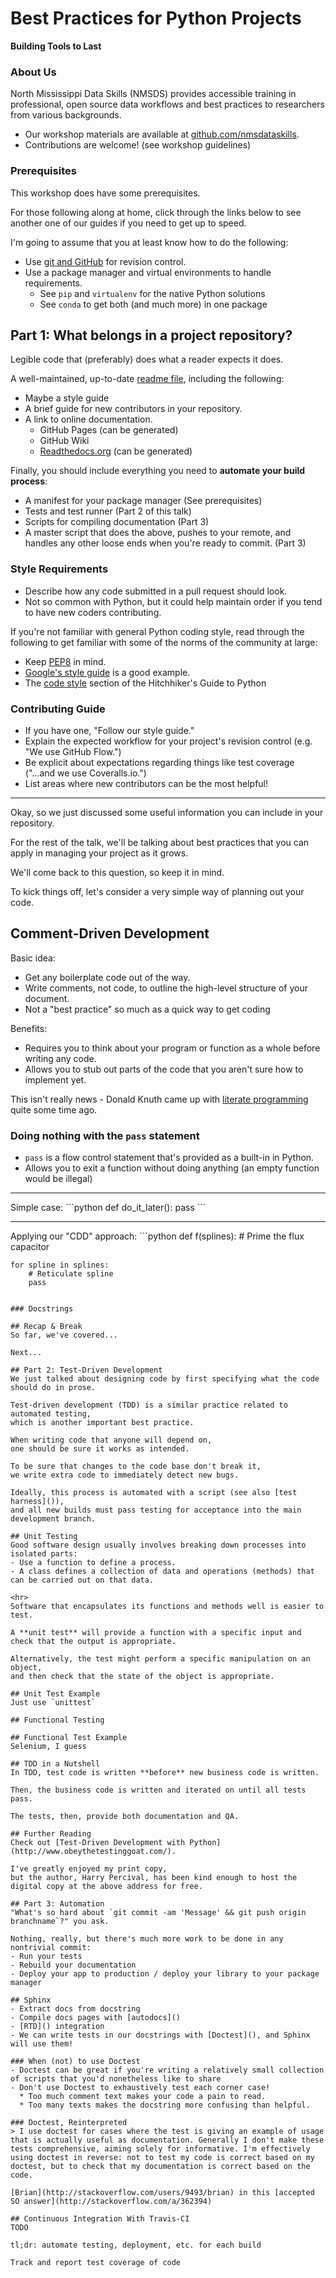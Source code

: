 # Best Practices for Python Projects
**Building Tools to Last**

### About Us
North Mississippi Data Skills (NMSDS) provides accessible training in professional, open source data workflows and best practices to researchers from various backgrounds.
- Our workshop materials are available at [github.com/nmsdataskills](github.com/nmsdataskills).
- Contributions are welcome! (see workshop guidelines)

### Prerequisites
This workshop does have some prerequisites.

For those following along at home, click through the links below to see another one of our guides if you need to get up to speed.

I'm going to assume that you at least know how to do the following:
- Use [git and GitHub]() for revision control.
- Use a package manager and virtual environments to handle requirements.
  * See `pip` and `virtualenv` for the native Python solutions
  * See `conda` to get both (and much more) in one package

## Part 1: What belongs in a project repository?
Legible code that (preferably) does what a reader expects it does.

A well-maintained, up-to-date [readme file](), including the following:
- Maybe a style guide
- A brief guide for new contributors in your repository.
- A link to online documentation.
  * GitHub Pages (can be generated)
  * GitHub Wiki
  * [Readthedocs.org](https://readthedocs.org) (can be generated)

Finally, you should include everything you need to **automate your build process**:
- A manifest for your package manager (See prerequisites)
- Tests and test runner (Part 2 of this talk)
- Scripts for compiling documentation (Part 3)
- A master script that does the above, pushes to your remote, and handles any other loose ends when you're ready to commit. (Part 3)

### Style Requirements
- Describe how any code submitted in a pull request should look.
- Not so common with Python, but it could help maintain order if you tend to have new coders contributing.

If you're not familiar with general Python coding style, read through the following to get familiar with some of the norms of the community at large:
- Keep [PEP8](https://www.python.org/dev/peps/pep-0008/) in mind.
- [Google's style guide](https://google.github.io/styleguide/pyguide.html) is a good example.
- The [code style](http://docs.python-guide.org/en/latest/writing/style/) section of the Hitchhiker's Guide to Python

### Contributing Guide
- If you have one, "Follow our style guide."
- Explain the expected workflow for your project's revision control (e.g. "We use GitHub Flow.")
- Be explicit about expectations regarding things like test coverage ("...and we use Coveralls.io.")
- List areas where new contributors can be the most helpful!

<hr>
Okay, so we just discussed some useful information you can include in your repository.

For the rest of the talk, we'll be talking about best practices that you can apply in managing your project as it grows.

We'll come back to this question, so keep it in mind.

To kick things off, let's consider a very simple way of planning out your code.

## Comment-Driven Development
Basic idea:
- Get any boilerplate code out of the way.
- Write comments, not code, to outline the high-level structure of your document.
- Not a "best practice" so much as a quick way to get coding

Benefits:
- Requires you to think about your program or function as a whole before writing any code.
- Allows you to stub out parts of the code that you aren't sure how to implement yet.

This isn't really news - Donald Knuth came up with [literate programming](https://en.wikipedia.org/wiki/Literate_programming) quite some time ago.

### Doing nothing with the `pass` statement
- `pass` is a flow control statement that's provided as a built-in in Python.
- Allows you to exit a function without doing anything (an empty function would be illegal)

<hr>
Simple case:
```python
def do_it_later():
    pass
```
<hr>
Applying our "CDD" approach:
```python
def f(splines):
    # Prime the flux capacitor

    for spline in splines:
        # Reticulate spline
        pass
```

### Docstrings

## Recap & Break
So far, we've covered...

Next...

## Part 2: Test-Driven Development
We just talked about designing code by first specifying what the code should do in prose.

Test-driven development (TDD) is a similar practice related to automated testing,
which is another important best practice.

When writing code that anyone will depend on,
one should be sure it works as intended.

To be sure that changes to the code base don't break it,
we write extra code to immediately detect new bugs.

Ideally, this process is automated with a script (see also [test harness]()),
and all new builds must pass testing for acceptance into the main development branch.

## Unit Testing
Good software design usually involves breaking down processes into isolated parts:
- Use a function to define a process.
- A class defines a collection of data and operations (methods) that can be carried out on that data.

<hr>
Software that encapsulates its functions and methods well is easier to test.

A **unit test** will provide a function with a specific input and check that the output is appropriate.

Alternatively, the test might perform a specific manipulation on an object,
and then check that the state of the object is appropriate.

## Unit Test Example
Just use `unittest`

## Functional Testing

## Functional Test Example
Selenium, I guess

## TDD in a Nutshell
In TDD, test code is written **before** new business code is written.

Then, the business code is written and iterated on until all tests pass.

The tests, then, provide both documentation and QA.

## Further Reading
Check out [Test-Driven Development with Python](http://www.obeythetestinggoat.com/).

I've greatly enjoyed my print copy,
but the author, Harry Percival, has been kind enough to host the digital copy at the above address for free.

## Part 3: Automation
"What's so hard about `git commit -am 'Message' && git push origin branchname`?" you ask.

Nothing, really, but there's much more work to be done in any nontrivial commit:
- Run your tests
- Rebuild your documentation
- Deploy your app to production / deploy your library to your package manager

## Sphinx
- Extract docs from docstring
- Compile docs pages with [autodocs]()
- [RTD]() integration
- We can write tests in our docstrings with [Doctest](), and Sphinx will use them!

### When (not) to use Doctest
- Doctest can be great if you're writing a relatively small collection of scripts that you'd nonetheless like to share
- Don't use Doctest to exhaustively test each corner case!
  * Too much comment text makes your code a pain to read.
  * Too many texts makes the docstring more confusing than helpful.

### Doctest, Reinterpreted
> I use doctest for cases where the test is giving an example of usage that is actually useful as documentation. Generally I don't make these tests comprehensive, aiming solely for informative. I'm effectively using doctest in reverse: not to test my code is correct based on my doctest, but to check that my documentation is correct based on the code.

[Brian](http://stackoverflow.com/users/9493/brian) in this [accepted SO answer](http://stackoverflow.com/a/362394)

## Continuous Integration With Travis-CI
TODO

tl;dr: automate testing, deployment, etc. for each build

Track and report test coverage of code

